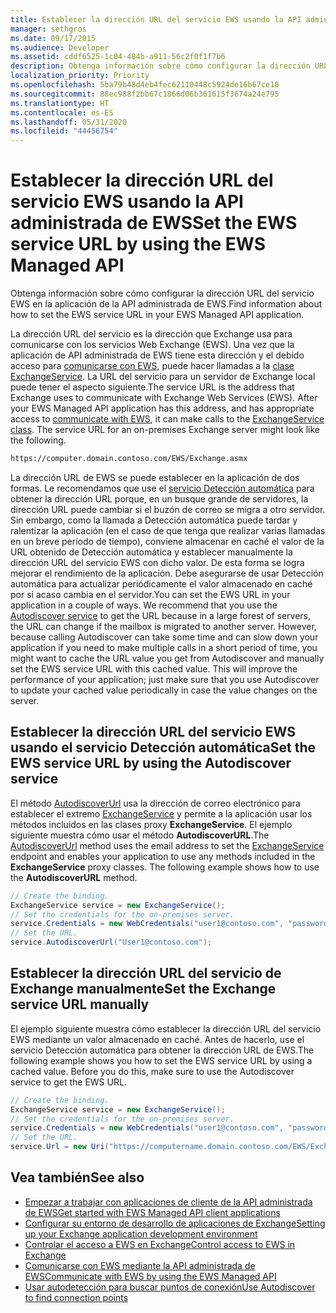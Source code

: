 ```yaml
---
title: Establecer la dirección URL del servicio EWS usando la API administrada de EWS
manager: sethgros
ms.date: 09/17/2015
ms.audience: Developer
ms.assetid: cddf6525-1c04-484b-a911-56c2f0f1f7b6
description: Obtenga información sobre cómo configurar la dirección URL del servicio EWS en la aplicación de la API administrada de EWS.
localization_priority: Priority
ms.openlocfilehash: 5ba79b48d4eb4fec62110448c5924de16b67ce10
ms.sourcegitcommit: 88ec988f2bb67c1866d06b361615f3674a24e795
ms.translationtype: HT
ms.contentlocale: es-ES
ms.lasthandoff: 05/31/2020
ms.locfileid: "44456754"
---
```

# <a name="set-the-ews-service-url-by-using-the-ews-managed-api"></a><span data-ttu-id="4cf9a-103">Establecer la dirección URL del servicio EWS usando la API administrada de EWS</span><span class="sxs-lookup"><span data-stu-id="4cf9a-103">Set the EWS service URL by using the EWS Managed API</span></span>

<span data-ttu-id="4cf9a-104">Obtenga información sobre cómo configurar la dirección URL del servicio EWS en la aplicación de la API administrada de EWS.</span><span class="sxs-lookup"><span data-stu-id="4cf9a-104">Find information about how to set the EWS service URL in your EWS Managed API application.</span></span>
  
<span data-ttu-id="4cf9a-p101">La dirección URL del servicio es la dirección que Exchange usa para comunicarse con los servicios Web Exchange (EWS). Una vez que la aplicación de API administrada de EWS tiene esta dirección y el debido acceso para [comunicarse con EWS](how-to-communicate-with-ews-by-using-the-ews-managed-api.md), puede hacer llamadas a la [clase ExchangeService](https://msdn.microsoft.com/library/microsoft.exchange.webservices.data.exchangeservice%28v=exchg.80%29.aspx). La URL del servicio para un servidor de Exchange local puede tener el aspecto siguiente.</span><span class="sxs-lookup"><span data-stu-id="4cf9a-p101">The service URL is the address that Exchange uses to communicate with Exchange Web Services (EWS). After your EWS Managed API application has this address, and has appropriate access to [communicate with EWS](how-to-communicate-with-ews-by-using-the-ews-managed-api.md), it can make calls to the [ExchangeService class](https://msdn.microsoft.com/library/microsoft.exchange.webservices.data.exchangeservice%28v=exchg.80%29.aspx). The service URL for an on-premises Exchange server might look like the following.</span></span> 
  
```HTML
https://computer.domain.contoso.com/EWS/Exchange.asmx
```

<span data-ttu-id="4cf9a-p102">La dirección URL de EWS se puede establecer en la aplicación de dos formas. Le recomendamos que use el [servicio Detección automática](https://msdn.microsoft.com/library/39726b67-2eb2-451b-9307-cfd0b518b55c%28Office.15%29.aspx) para obtener la dirección URL porque, en un busque grande de servidores, la dirección URL puede cambiar si el buzón de correo se migra a otro servidor. Sin embargo, como la llamada a Detección automática puede tardar y ralentizar la aplicación (en el caso de que tenga que realizar varias llamadas en un breve período de tiempo), conviene almacenar en caché el valor de la URL obtenido de Detección automática y establecer manualmente la dirección URL del servicio EWS con dicho valor. De esta forma se logra mejorar el rendimiento de la aplicación. Debe asegurarse de usar Detección automática para actualizar periódicamente el valor almacenado en caché por si acaso cambia en el servidor.</span><span class="sxs-lookup"><span data-stu-id="4cf9a-p102">You can set the EWS URL in your application in a couple of ways. We recommend that you use the [Autodiscover service](https://msdn.microsoft.com/library/39726b67-2eb2-451b-9307-cfd0b518b55c%28Office.15%29.aspx) to get the URL because in a large forest of servers, the URL can change if the mailbox is migrated to another server. However, because calling Autodiscover can take some time and can slow down your application if you need to make multiple calls in a short period of time, you might want to cache the URL value you get from Autodiscover and manually set the EWS service URL with this cached value. This will improve the performance of your application; just make sure that you use Autodiscover to update your cached value periodically in case the value changes on the server.</span></span> 
  
## <a name="set-the-ews-service-url-by-using-the-autodiscover-service"></a><span data-ttu-id="4cf9a-112">Establecer la dirección URL del servicio EWS usando el servicio Detección automática</span><span class="sxs-lookup"><span data-stu-id="4cf9a-112">Set the EWS service URL by using the Autodiscover service</span></span>
<span data-ttu-id="4cf9a-113"><a name="bk_SetURLusingAutoDiscover"> </a></span><span class="sxs-lookup"><span data-stu-id="4cf9a-113"><a name="bk_SetURLusingAutoDiscover"> </a></span></span>

<span data-ttu-id="4cf9a-p103">El método [AutodiscoverUrl](https://msdn.microsoft.com/library/microsoft.exchange.webservices.data.exchangeservice.autodiscoverurl%28v=exchg.80%29.aspx) usa la dirección de correo electrónico para establecer el extremo [ExchangeService](https://msdn.microsoft.com/library/microsoft.exchange.webservices.data.exchangeservice%28v=exchg.80%29.aspx) y permite a la aplicación usar los métodos incluidos en las clases proxy **ExchangeService**. El ejemplo siguiente muestra cómo usar el método **AutodiscoverURL**.</span><span class="sxs-lookup"><span data-stu-id="4cf9a-p103">The [AutodiscoverUrl](https://msdn.microsoft.com/library/microsoft.exchange.webservices.data.exchangeservice.autodiscoverurl%28v=exchg.80%29.aspx) method uses the email address to set the [ExchangeService](https://msdn.microsoft.com/library/microsoft.exchange.webservices.data.exchangeservice%28v=exchg.80%29.aspx) endpoint and enables your application to use any methods included in the **ExchangeService** proxy classes. The following example shows how to use the **AutodiscoverURL** method.</span></span> 
  
```cs
// Create the binding.
ExchangeService service = new ExchangeService();
// Set the credentials for the on-premises server.
service.Credentials = new WebCredentials("user1@contoso.com", "password");
// Set the URL.
service.AutodiscoverUrl("User1@contoso.com");

```

## <a name="set-the-exchange-service-url-manually"></a><span data-ttu-id="4cf9a-116">Establecer la dirección URL del servicio de Exchange manualmente</span><span class="sxs-lookup"><span data-stu-id="4cf9a-116">Set the Exchange service URL manually</span></span>
<span data-ttu-id="4cf9a-117"><a name="bk_SetURLmanually"> </a></span><span class="sxs-lookup"><span data-stu-id="4cf9a-117"><a name="bk_SetURLmanually"> </a></span></span>

<span data-ttu-id="4cf9a-p104">El ejemplo siguiente muestra cómo establecer la dirección URL del servicio EWS mediante un valor almacenado en caché. Antes de hacerlo, use el servicio Detección automática para obtener la dirección URL de EWS.</span><span class="sxs-lookup"><span data-stu-id="4cf9a-p104">The following example shows you how to set the EWS service URL by using a cached value. Before you do this, make sure to use the Autodiscover service to get the EWS URL.</span></span>
  
```cs
// Create the binding.
ExchangeService service = new ExchangeService();
// Set the credentials for the on-premises server.
service.Credentials = new WebCredentials("user1@contoso.com", "password");
// Set the URL.
service.Url = new Uri("https://computername.domain.contoso.com/EWS/Exchange.asmx");

```

## <a name="see-also"></a><span data-ttu-id="4cf9a-120">Vea también</span><span class="sxs-lookup"><span data-stu-id="4cf9a-120">See also</span></span>

- [<span data-ttu-id="4cf9a-121">Empezar a trabajar con aplicaciones de cliente de la API administrada de EWS</span><span class="sxs-lookup"><span data-stu-id="4cf9a-121">Get started with EWS Managed API client applications</span></span>](get-started-with-ews-managed-api-client-applications.md)   
- [<span data-ttu-id="4cf9a-122">Configurar su entorno de desarrollo de aplicaciones de Exchange</span><span class="sxs-lookup"><span data-stu-id="4cf9a-122">Setting up your Exchange application development environment</span></span>](setting-up-your-exchange-application-development-environment.md)   
- [<span data-ttu-id="4cf9a-123">Controlar el acceso a EWS en Exchange</span><span class="sxs-lookup"><span data-stu-id="4cf9a-123">Control access to EWS in Exchange</span></span>](how-to-control-access-to-ews-in-exchange.md) 
- [<span data-ttu-id="4cf9a-124">Comunicarse con EWS mediante la API administrada de EWS</span><span class="sxs-lookup"><span data-stu-id="4cf9a-124">Communicate with EWS by using the EWS Managed API</span></span>](how-to-communicate-with-ews-by-using-the-ews-managed-api.md)  
- [<span data-ttu-id="4cf9a-125">Usar autodetección para buscar puntos de conexión</span><span class="sxs-lookup"><span data-stu-id="4cf9a-125">Use Autodiscover to find connection points</span></span>](how-to-use-autodiscover-to-find-connection-points.md)
    

